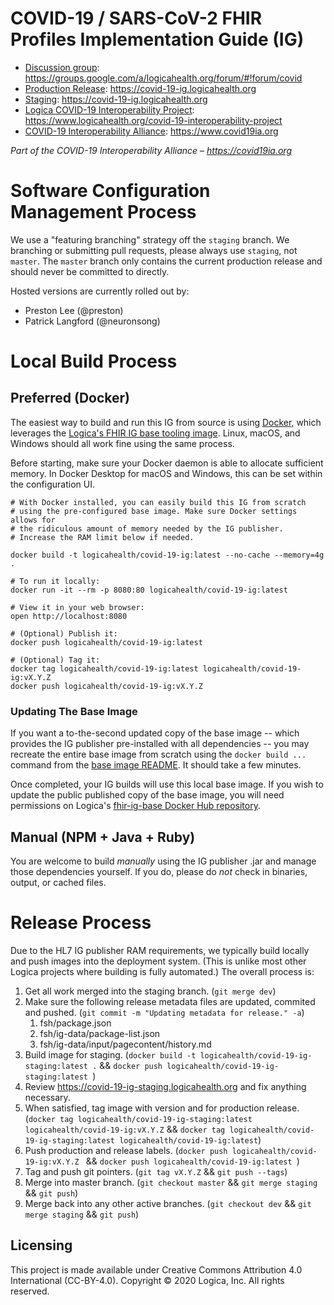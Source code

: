 # COVID-19 / SARS-CoV-2 FHIR Profiles Implementation Guide (IG)

* [Discussion group](https://groups.google.com/a/logicahealth.org/forum/#!forum/covid): https://groups.google.com/a/logicahealth.org/forum/#!forum/covid
* [Production Release](https://covid-19-ig.logicahealth.org): https://covid-19-ig.logicahealth.org
* [Staging](https://covid-19-ig.logicahealth.org): https://covid-19-ig.logicahealth.org
* [Logica COVID-19 Interoperability Project](https://www.logicahealth.org/covid-19-interoperability-project): https://www.logicahealth.org/covid-19-interoperability-project
* [COVID-19 Interoperability Alliance](https://www.covid19ia.org): https://www.covid19ia.org

*Part of the COVID-19 Interoperability Alliance – https://covid19ia.org*

# Software Configuration Management Process

We use a "featuring branching" strategy off the `staging` branch. We branching or submitting pull requests, please always use `staging`, not `master`. The `master` branch only contains the current production release and should never be committed to directly.

Hosted versions are currently rolled out by:
* Preston Lee (@preston)
* Patrick Langford (@neuronsong) 

# Local Build Process

## Preferred (Docker)
The easiest way to build and run this IG from source is using [Docker](https://www.docker.com/products/docker-desktop), which leverages the [Logica's FHIR IG base tooling image](https://github.com/logicahealth/fhir-ig-base). Linux, macOS, and Windows should all work fine using the same process.

Before starting, make sure your Docker daemon is able to allocate sufficient memory. In Docker Desktop for macOS and Windows, this can be set within the configuration UI.

```
# With Docker installed, you can easily build this IG from scratch
# using the pre-configured base image. Make sure Docker settings allows for
# the ridiculous amount of memory needed by the IG publisher.
# Increase the RAM limit below if needed.

docker build -t logicahealth/covid-19-ig:latest --no-cache --memory=4g .

# To run it locally:
docker run -it --rm -p 8080:80 logicahealth/covid-19-ig:latest

# View it in your web browser:
open http://localhost:8080

# (Optional) Publish it:
docker push logicahealth/covid-19-ig:latest

# (Optional) Tag it:
docker tag logicahealth/covid-19-ig:latest logicahealth/covid-19-ig:vX.Y.Z
docker push logicahealth/covid-19-ig:vX.Y.Z

```


### Updating The Base Image

If you want a to-the-second updated copy of the base image -- which provides the IG publisher pre-installed with all dependencies -- you may recreate the entire base image from scratch using the `docker build ...` command from the [base image README](https://github.com/logicahealth/fhir-ig-base/blob/master/README.md). It should take a few minutes.

Once completed, your IG builds will use this local base image. If you wish to update the public published copy of the base image, you will need permissions on Logica's [fhir-ig-base Docker Hub repository](https://hub.docker.com/repository/docker/logicahealth/fhir-ig-base).

## Manual (NPM + Java + Ruby)

You are welcome to build _manually_ using the IG publisher .jar and manage those dependencies yourself. If you do, please do _not_ check in binaries, output, or cached files.

# Release Process

Due to the HL7 IG publisher RAM requirements, we typically build locally and push images into the deployment system. (This is unlike most other Logica projects where building is fully automated.) The overall process is:

1. Get all work merged into the staging branch. (`git merge dev`)
2. Make sure the following release metadata files are updated, commited and pushed. (`git commit -m "Updating metadata for release." -a`)
   1. fsh/package.json
   2. fsh/ig-data/package-list.json
   3. fsh/ig-data/input/pagecontent/history.md
3. Build image for staging. (`docker build -t logicahealth/covid-19-ig-staging:latest .` && `docker push logicahealth/covid-19-ig-staging:latest `)
4. Review https://covid-19-ig-staging.logicahealth.org and fix anything necessary.
5. When satisfied, tag image with version and for production release. (`docker tag logicahealth/covid-19-ig-staging:latest logicahealth/covid-19-ig:vX.Y.Z` && `docker tag logicahealth/covid-19-ig-staging:latest logicahealth/covid-19-ig:latest`)
6. Push production and release labels. (`docker push logicahealth/covid-19-ig:vX.Y.Z ` && `docker push logicahealth/covid-19-ig:latest `)
7. Tag and push git pointers. (`git tag vX.Y.Z` && `git push --tags`)
8. Merge into master branch. (`git checkout master` && `git merge staging` && `git push`)
9. Merge back into any other active branches. (`git checkout dev` && `git merge staging` && `git push`)

## Licensing

This project is made available under Creative Commons Attribution 4.0 International (CC-BY-4.0). Copyright © 2020 Logica, Inc. All rights reserved. 

